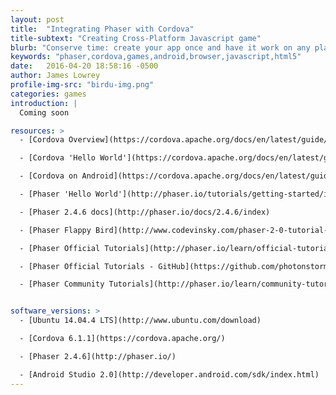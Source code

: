 ```yaml
---
layout: post
title:  "Integrating Phaser with Cordova"
title-subtext: "Creating Cross-Platform Javascript game"
blurb: "Conserve time: create your app once and have it work on any platform. Use free, open source software to create your next cross-platform 2D game."
keywords: "phaser,cordova,games,android,browser,javascript,html5"
date:   2016-04-20 18:58:16 -0500
author: James Lowrey
profile-img-src: "birdu-img.png"
categories: games
introduction: |
  Coming soon

resources: >
  - [Cordova Overview](https://cordova.apache.org/docs/en/latest/guide/overview/)

  - [Cordova 'Hello World'](https://cordova.apache.org/docs/en/latest/guide/cli/index.html)

  - [Cordova on Android](https://cordova.apache.org/docs/en/latest/guide/platforms/android/index.html)

  - [Phaser 'Hello World'](http://phaser.io/tutorials/getting-started/index)

  - [Phaser 2.4.6 docs](http://phaser.io/docs/2.4.6/index)

  - [Phaser Flappy Bird](http://www.codevinsky.com/phaser-2-0-tutorial-flappy-bird-part-1/)

  - [Phaser Official Tutorials](http://phaser.io/learn/official-tutorials)

  - [Phaser Official Tutorials - GitHub](https://github.com/photonstorm/phaser-coding-tips)

  - [Phaser Community Tutorials](http://phaser.io/learn/community-tutorials)


software_versions: >
  - [Ubuntu 14.04.4 LTS](http://www.ubuntu.com/download)

  - [Cordova 6.1.1](https://cordova.apache.org/)

  - [Phaser 2.4.6](http://phaser.io/)

  - [Android Studio 2.0](http://developer.android.com/sdk/index.html)
---
```



<!-- Required first line cannot be in a liquid Template due to Jekyll 'tag was never closed' bug
 bug info:: http://blog.slaks.net/2013-08-09/jekyll-tag-was-never-closed/
-->
